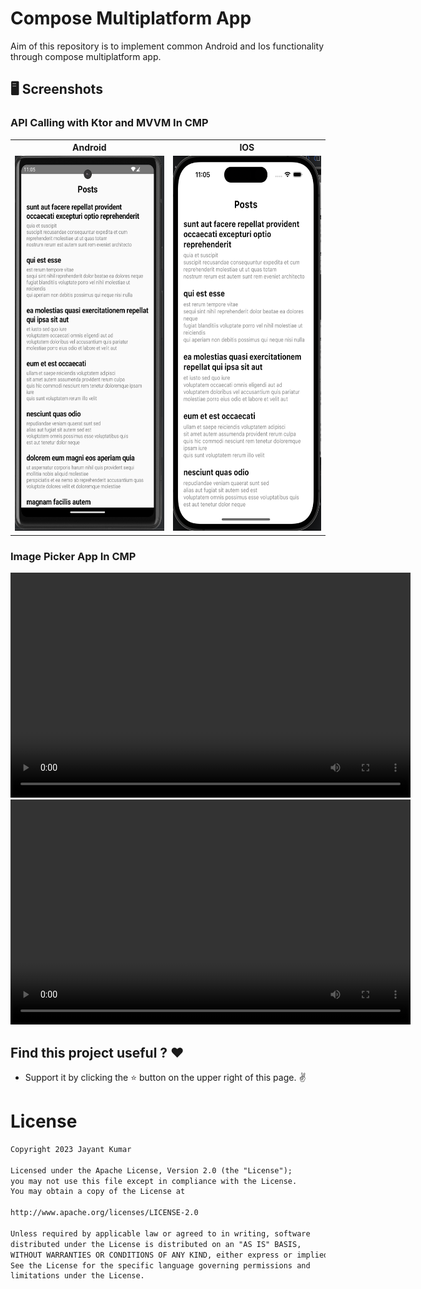 # Compose Multiplatform App

<p>Aim of this repository is to implement common Android and Ios functionality through compose multiplatform app.</p>

## 🖥️ Screenshots

### API Calling with Ktor and MVVM In CMP

<table style="width:100%">
  <tr>
    <th>Android</th>
    <th>IOS</th>
  </tr>
  <tr>
    <td><img src="screenshots/api_android.png" height="600" alt="api_android"/></td>
    <td><img src="screenshots/api_ios.png" height="600" alt="api_ios"/></td>
  </tr>
</table>

### Image Picker App In CMP

<p align="center">
<video width="640" height="360" controls>
        <source src="screenshots/android_image_picker.mp4" type="video/mp4">
        Your browser does not support the video tag.
    </video>
<video width="640" height="360" controls>
        <source src="screenshots/ios_image_pickers.mp4" type="video/mp4">
        Your browser does not support the video tag.
    </video>
</p>

## Find this project useful ? ❤️

- Support it by clicking the ⭐️ button on the upper right of this page. ✌️

# License

```markdown
Copyright 2023 Jayant Kumar

Licensed under the Apache License, Version 2.0 (the "License");
you may not use this file except in compliance with the License.
You may obtain a copy of the License at

http://www.apache.org/licenses/LICENSE-2.0

Unless required by applicable law or agreed to in writing, software
distributed under the License is distributed on an "AS IS" BASIS,
WITHOUT WARRANTIES OR CONDITIONS OF ANY KIND, either express or implied.
See the License for the specific language governing permissions and
limitations under the License.
```